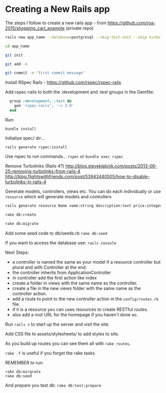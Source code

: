 # Creating a New Rails app

The steps I follow to create a new rails app - from https://github.com/roa-2015/shopping_cart_example (private repo)

```bash
rails new app_name --database=postgresql --skip-test-unit --skip-turbolinks

cd app_name

git init

git add -A

git commit -m "first commit message"
```

Install RSpec Rails - https://github.com/rspec/rspec-rails

Add rspec-rails to both the :development and :test groups in the Gemfile:

```ruby
  group :development, :test do
    gem 'rspec-rails', '~> 3.0'
  end
```
Run:

`bundle install`

Initialize spec/ dir...

`rails generate rspec:install`

Use rspec to run commands... `rspec` or `bundle exec rspec`

Remove Turbolinks (Rails 4?)
  http://blog.steveklabnik.com/posts/2013-06-25-removing-turbolinks-from-rails-4
  http://blog.flightswithfriends.com/post/53943440505/how-to-disable-turbolinks-in-rails-4


Generate models, controllers, views etc.
You can do each individually or use `resource` which will generate models and controllers

```bash
rails generate resource Name name:string description:text price:integer

rake db:create

rake db:migrate
```

Add some seed code to db/seeds.rb
`rake db:seed`

If you want to access the database use:
`rails console`

Next Steps:
- a controller is named the same as your model if a resource controller but plural and with Controller at the end.
- the controller inherits from ApplicationController
- in controller add the first action like index
- create a folder in views with the same name as the controller.
- create a file in the new views folder with the same name as the controller action.
- add a route to point to the new controller action in the `config/routes.rb` file.
- if it is a resource you can uses resources to create RESTful routes.
- also add a root URL for the homepage if you haven't done so.

Run `rails s` to start up the server and visit the site.

Add CSS file to assets/stylesheets/ to add styles to site.

As you build up routes you can see them all with `rake routes`.

`rake -T` is useful if you forget the rake tasks

REMEMBER to run:
```
rake db:mirgrate
rake db:seed
```

And prepare you test db:
`rake db:test:prepare`
